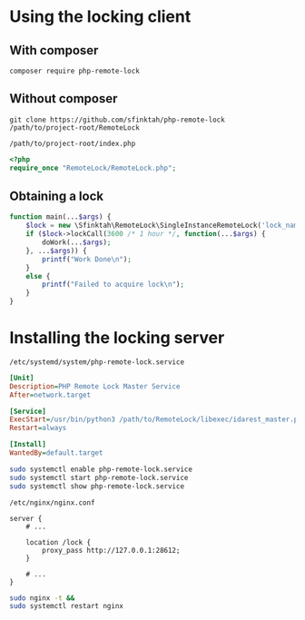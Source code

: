 # Using the locking client

## With composer

`composer require php-remote-lock`

## Without composer

`git clone https://github.com/sfinktah/php-remote-lock /path/to/project-root/RemoteLock`

`/path/to/project-root/index.php`
```php
<?php
require_once "RemoteLock/RemoteLock.php";
```

## Obtaining a lock

```php
function main(...$args) {
    $lock = new \Sfinktah\RemoteLock\SingleInstanceRemoteLock('lock_name', 'https://markt14.streetfx.au');
    if ($lock->lockCall(3600 /* 1 hour */, function(...$args) {
        doWork(...$args);
    }, ...$args)) {
        printf("Work Done\n");
    }
    else {
        printf("Failed to acquire lock\n");
    }
}

```

# Installing the locking server


`/etc/systemd/system/php-remote-lock.service`
```ini
[Unit]
Description=PHP Remote Lock Master Service
After=network.target

[Service]
ExecStart=/usr/bin/python3 /path/to/RemoteLock/libexec/idarest_master.py
Restart=always

[Install]
WantedBy=default.target
```

```sh
sudo systemctl enable php-remote-lock.service
sudo systemctl start php-remote-lock.service
sudo systemctl show php-remote-lock.service
```

`/etc/nginx/nginx.conf`
```nginx
server {
    # ...

    location /lock {
        proxy_pass http://127.0.0.1:28612;
    }

    # ...
}
```

```sh
sudo nginx -t &&
sudo systemctl restart nginx
```
